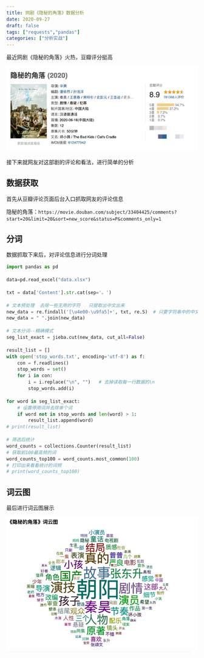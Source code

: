 ```yaml
---
title: 网剧《隐秘的角落》数据分析
date: 2020-09-27
draft: false
tags: ["requests","pandas"]
categories: ["分析实战"]
---
```


最近网剧《隐秘的角落》火热，豆瓣评分挺高

![隐秘的角落评分](/images/202009/22/隐秘的角落评分.jpg)

接下来就网友对这部剧的评论和看法，进行简单的分析

## 数据获取

首先从豆瓣评论页面后台入口抓取网友的评论信息

隐秘的角落：`https://movie.douban.com/subject/33404425/comments?start=20&limit=20&sort=new_score&status=P&comments_only=1`

## 分词

数据抓取下来后，对评论信息进行分词处理

```python
import pandas as pd

data=pd.read_excel("data.xlsx")

txt = data['Content'].str.cat(sep='。')

# 文本预处理  去除一些无用的字符   只提取出中文出来
new_data = re.findall('[\u4e00-\u9fa5]+', txt, re.S)  # 只要字符串中的中文
new_data = " ".join(new_data)

# 文本分词--精确模式
seg_list_exact = jieba.cut(new_data, cut_all=False)

result_list = []
with open('stop_words.txt', encoding='utf-8') as f:
    con = f.readlines()
    stop_words = set()
    for i in con:
        i = i.replace("\n", "")   # 去掉读取每一行数据的\n
        stop_words.add(i)

for word in seg_list_exact:
    # 设置停用词并去除单个词
    if word not in stop_words and len(word) > 1:
        result_list.append(word)
# print(result_list)

# 筛选后统计
word_counts = collections.Counter(result_list)
# 获取前100最高频的词
word_counts_top100 = word_counts.most_common(100)
# 打印出来看看统计的词频
# print(word_counts_top100)
```

## 词云图

最后进行词云图展示

![隐秘的角落](/images/202009/22/隐秘的角落词云图.jpg)